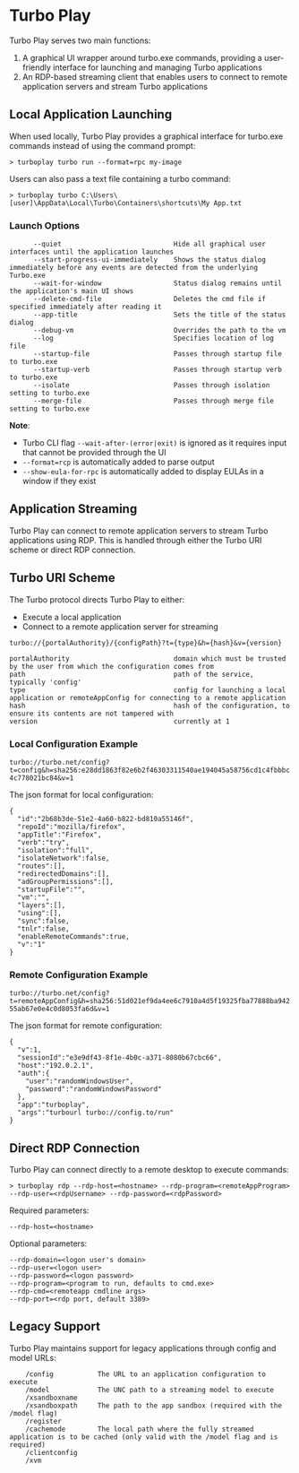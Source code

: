 # Turbo Play

Turbo Play serves two main functions:
1. A graphical UI wrapper around turbo.exe commands, providing a user-friendly interface for launching and managing Turbo applications
2. An RDP-based streaming client that enables users to connect to remote application servers and stream Turbo applications

## Local Application Launching

When used locally, Turbo Play provides a graphical interface for turbo.exe commands instead of using the command prompt:

```
> turboplay turbo run --format=rpc my-image
```

Users can also pass a text file containing a turbo command:

```
> turboplay turbo C:\Users\[user]\AppData\Local\Turbo\Containers\shortcuts\My App.txt
```

### Launch Options

```
      --quiet                            Hide all graphical user interfaces until the application launches
      --start-progress-ui-immediately    Shows the status dialog immediately before any events are detected from the underlying Turbo.exe
      --wait-for-window                  Status dialog remains until the application's main UI shows 
      --delete-cmd-file                  Deletes the cmd file if specified immediately after reading it
      --app-title                        Sets the title of the status dialog
      --debug-vm                         Overrides the path to the vm
      --log                              Specifies location of log file
      --startup-file                     Passes through startup file to turbo.exe
      --startup-verb                     Passes through startup verb to turbo.exe
      --isolate                          Passes through isolation setting to turbo.exe
      --merge-file                       Passes through merge file setting to turbo.exe
```

**Note**: 
- Turbo CLI flag `--wait-after-(error|exit)` is ignored as it requires input that cannot be provided through the UI
- `--format=rcp` is automatically added to parse output
- `--show-eula-for-rpc` is automatically added to display EULAs in a window if they exist

## Application Streaming

Turbo Play can connect to remote application servers to stream Turbo applications using RDP. This is handled through either the Turbo URI scheme or direct RDP connection.

## Turbo URI Scheme

The Turbo protocol directs Turbo Play to either:
- Execute a local application
- Connect to a remote application server for streaming

```
turbo://{portalAuthority}/{configPath}?t={type}&h={hash}&v={version}

portalAuthority                          domain which must be trusted by the user from which the configuration comes from
path                                     path of the service, typically 'config'
type                                     config for launching a local application or remoteAppConfig for connecting to a remote application
hash                                     hash of the configuration, to ensure its contents are not tampered with
version                                  currently at 1
```

### Local Configuration Example

`turbo://turbo.net/config?t=config&h=sha256:e28dd1863f82e6b2f46303311540ae194045a58756cd1c4fbbbc4c778021bc84&v=1`

The json format for local configuration:

```
{
  "id":"2b68b3de-51e2-4a60-b822-bd810a55146f",
  "repoId":"mozilla/firefox",
  "appTitle":"Firefox",
  "verb":"try",
  "isolation":"full",
  "isolateNetwork":false,
  "routes":[],
  "redirectedDomains":[],
  "adGroupPermissions":[],
  "startupFile":"",
  "vm":"",
  "layers":[],
  "using":[],
  "sync":false,
  "tnlr":false,
  "enableRemoteCommands":true,
  "v":"1"
}
```

### Remote Configuration Example

`turbo://turbo.net/config?t=remoteAppConfig&h=sha256:51d021ef9da4ee6c7910a4d5f19325fba77888ba94255ab67e0e4c0d8053fa6d&v=1`

The json format for remote configuration:

```
{
  "v":1,
  "sessionId":"e3e9df43-8f1e-4b0c-a371-8080b67cbc66",
  "host":"192.0.2.1",
  "auth":{
    "user":"randomWindowsUser",
    "password":"randomWindowsPassword"
  },
  "app":"turboplay",
  "args":"turbourl turbo://config.to/run"
}
```

## Direct RDP Connection

Turbo Play can connect directly to a remote desktop to execute commands:

```
> turboplay rdp --rdp-host=<hostname> --rdp-program=<remoteAppProgram> --rdp-user=<rdpUsername> --rdp-password=<rdpPassword>
```

Required parameters:
```
--rdp-host=<hostname>
```

Optional parameters:
```
--rdp-domain=<logon user's domain>
--rdp-user=<logon user>
--rdp-password=<logon password>
--rdp-program=<program to run, defaults to cmd.exe>
--rdp-cmd=<remoteapp cmdline args>
--rdp-port=<rdp port, default 3389>
```

## Legacy Support

Turbo Play maintains support for legacy applications through config and model URLs:

```
    /config           The URL to an application configuration to execute
    /model            The UNC path to a streaming model to execute
    /xsandboxname
    /xsandboxpath     The path to the app sandbox (required with the /model flag)
    /register
    /cachemode        The local path where the fully streamed application is to be cached (only valid with the /model flag and is required)
    /clientconfig
    /xvm
```